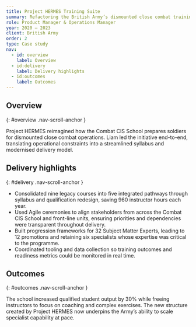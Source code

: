 ```yaml
---
title: Project HERMES Training Suite
summary: Refactoring the British Army’s dismounted close combat training to increase throughput while maintaining operational readiness.
role: Product Manager & Operations Manager
year: 2020 – 2023
client: British Army
order: 2
type: Case study
nav:
  - id: overview
    label: Overview
  - id:delivery
    label: Delivery highlights
  - id:outcomes
    label: Outcomes
---
```

## Overview
{: #overview .nav-scroll-anchor }

Project HERMES reimagined how the Combat CIS School prepares soldiers for dismounted close combat operations. Liam led the initiative end-to-end, translating operational constraints into a streamlined syllabus and modernised delivery model.

## Delivery highlights
{: #delivery .nav-scroll-anchor }

- Consolidated nine legacy courses into five integrated pathways through syllabus and qualification redesign, saving 960 instructor hours each year.
- Used Agile ceremonies to align stakeholders from across the Combat CIS School and front-line units, ensuring priorities and dependencies were transparent throughout delivery.
- Built progression frameworks for 32 Subject Matter Experts, leading to 12 promotions and retaining six specialists whose expertise was critical to the programme.
- Coordinated tooling and data collection so training outcomes and readiness metrics could be monitored in real time.

## Outcomes
{: #outcomes .nav-scroll-anchor }

The school increased qualified student output by 30% while freeing instructors to focus on coaching and complex exercises. The new structure created by Project HERMES now underpins the Army’s ability to scale specialist capability at pace.
